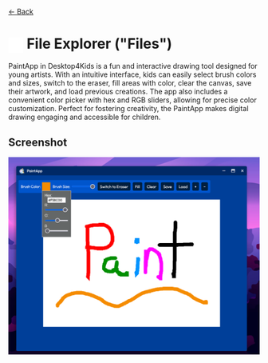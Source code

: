 [← Back](../README.md)

# <img src="../../../../public/assets/apps/icons/paint.svg" width="30" height="30" style="vertical-align: middle; background: none;"/> File Explorer ("Files")

 PaintApp in Desktop4Kids is a fun and interactive drawing tool designed for young artists. With an intuitive interface, kids can easily select brush colors and sizes, switch to the eraser, fill areas with color, clear the canvas, save their artwork, and load previous creations. The app also includes a convenient color picker with hex and RGB sliders, allowing for precise color customization. Perfect for fostering creativity, the PaintApp makes digital drawing engaging and accessible for children.

## Screenshot

![Paint a fun and interactive drawing tool designed for young artists](screenshot.png)